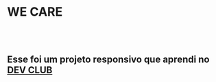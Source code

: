 <h1>WE CARE</h1>
<br/>
<br/>

<h2>Esse foi um projeto responsivo que aprendi no <a href="https://rodolfomori.com.br/devclub"> DEV CLUB </a></h2>
